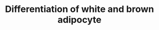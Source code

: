 ---
annotations:
- id: PW:0000004
  parent: regulatory pathway
  type: Pathway Ontology
  value: regulatory pathway
authors:
- Mkutmon
- Egonw
- Susan
- Eweitz
- Marvin M2
citedin:
- link: PMC8868589
- link: PMC8574720
description: Development of white versus brown adipocytes (figure from Handbook of
  Obesity). Transcription factors and nuclear regulators controlling the development
  of white versus brown adipocytes are shown in the pathway.  At the bottom a selection
  of identified markers of white and brown adipocytes were added (from Nascimento
  et al).
last-edited: 2021-05-27
ndex: 6b9d7c15-8b66-11eb-9e72-0ac135e8bacf
organisms:
- Homo sapiens
redirect_from:
- /index.php/Pathway:WP2895
- /instance/WP2895
revision: null
schema-jsonld:
- '@context': https://schema.org/
  '@id': https://wikipathways.github.io/pathways/WP2895.html
  '@type': Dataset
  creator:
    '@type': Organization
    name: WikiPathways
  description: Development of white versus brown adipocytes (figure from Handbook
    of Obesity). Transcription factors and nuclear regulators controlling the development
    of white versus brown adipocytes are shown in the pathway.  At the bottom a selection
    of identified markers of white and brown adipocytes were added (from Nascimento
    et al).
  keywords:
  - ASC-1
  - Adiponectin
  - BMP2
  - BMP4
  - BMP7
  - C/EBPα
  - C/EBPβ
  - C/EBPδ
  - CIDEA
  - EBF3
  - EVA1
  - HOXC8
  - HOXC9
  - HSPB7
  - Leptin
  - PGC-1α
  - PGC-1β
  - PLAC8
  - PPARγ
  - PRDM16
  - Smad1
  - Smad5
  - Smad8
  - Smad9
  - ZIC1
  - Zfp423
  license: CC0
  name: Differentiation of white and brown adipocyte
seo: CreativeWork
title: Differentiation of white and brown adipocyte
wpid: WP2895
---